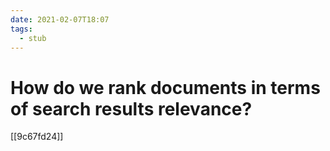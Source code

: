 ```yaml
---
date: 2021-02-07T18:07
tags: 
  - stub
---
```


# How do we rank documents in terms of search results relevance?

[[9c67fd24]]
